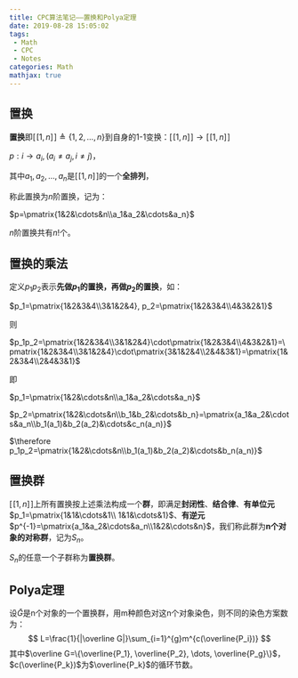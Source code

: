```yaml
---
title: CPC算法笔记——置换和Polya定理
date: 2019-08-28 15:05:02
tags: 
 - Math
 - CPC
 - Notes
categories: Math
mathjax: true
---
```


## 置换

**置换**即$[\![1, n]\!] \triangleq \{1, 2, \dots, n\}$到自身的1-1变换：$[\![1, n]\!] \rightarrow [\![1, n]\!]$

$p: i \rightarrow a_i, (a_i \neq a_j, i \neq j)$，

其中$a_1, a_2, \dots, a_n$是$[\![1, n]\!]$的一个**全排列**，

称此置换为$n$阶置换，记为：

$p=\pmatrix{1&2&\cdots&n\\a_1&a_2&\cdots&a_n}$

$n$阶置换共有$n!$个。

<!-- more -->

## 置换的乘法

定义$p_1p_2$表示**先做$p_1$的置换，再做$p_2$的置换**，如：

$p_1=\pmatrix{1&2&3&4\\3&1&2&4}, p_2=\pmatrix{1&2&3&4\\4&3&2&1}$

则

$p_1p_2=\pmatrix{1&2&3&4\\3&1&2&4}\cdot\pmatrix{1&2&3&4\\4&3&2&1}=\pmatrix{1&2&3&4\\3&1&2&4}\cdot\pmatrix{3&1&2&4\\2&4&3&1}=\pmatrix{1&2&3&4\\2&4&3&1}$

即

$p_1=\pmatrix{1&2&\cdots&n\\a_1&a_2&\cdots&a_n}$

$p_2=\pmatrix{1&2&\cdots&n\\b_1&b_2&\cdots&b_n}=\pmatrix{a_1&a_2&\cdots&a_n\\b_1(a_1)&b_2(a_2)&\cdots&c_n(a_n)}$

$\therefore p_1p_2=\pmatrix{1&2&\cdots&n\\b_1(a_1)&b_2(a_2)&\cdots&b_n(a_n)}$

## 置换群

$[\![1, n]\!]$上所有置换按上述乘法构成一个**群**，即满足**封闭性**、**结合律**、**有单位元** $p_1=\pmatrix{1&1&\cdots&1\\ 1&1&\cdots&1}$、**有逆元** $p^{-1}=\pmatrix{a_1&a_2&\cdots&a_n\\1&2&\cdots&n}$，我们称此群为**n个对象的对称群**，记为$S_n$。

$S_n$的任意一个子群称为**置换群**。

## Polya定理

设$\bar G$是n个对象的一个置换群，用m种颜色对这n个对象染色，则不同的染色方案数为：
$$
L=\frac{1}{|\overline G|}\sum_{i=1}^{g}m^{c(\overline{P_i})}
$$
其中$\overline G=\{\overline{P_1}, \overline{P_2}, \dots, \overline{P_g}\}$，$c(\overline{P_k})$为$\overline{P_k}$的循环节数。